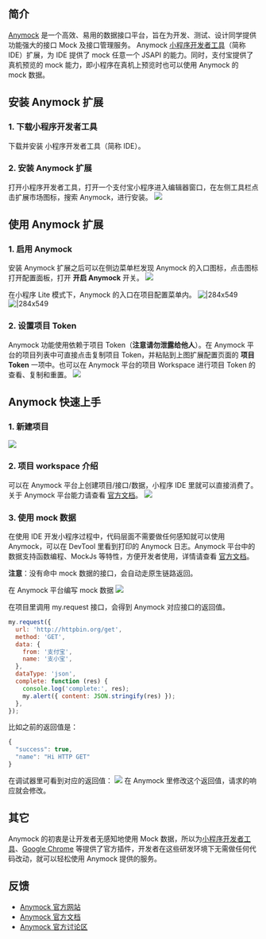 ## 简介

[Anymock](https://anymock.alipay.com/) 是一个高效、易用的数据接口平台，旨在为开发、测试、设计同学提供功能强大的接口 Mock 及接口管理服务。 Anymock [小程序开发者工具](https://opendocs.alipay.com/mini/ide/download)（简称 IDE）扩展，为 IDE 提供了 mock 任意一个 JSAPI 的能力。同时，支付宝提供了真机预览的 mock 能力，即小程序在真机上预览时也可以使用 Anymock 的 mock 数据。

## 安装 Anymock 扩展

### 1. 下载小程序开发者工具

下载并安装 小程序开发者工具（简称 IDE）。

### 2. 安装 Anymock 扩展

打开小程序开发者工具，打开一个支付宝小程序进入编辑器窗口，在左侧工具栏点击扩展市场图标，搜索 Anymock，进行安装。 ![](https://cdn.nlark.com/yuque/0/2022/png/179989/1651026977812-6284aa71-d618-460e-b4d9-a2947d985217.png)

## 使用 Anymock 扩展

### 1. 启用 Anymock

安装 Anymock 扩展之后可以在侧边菜单栏发现 Anymock 的入口图标，点击图标打开配置面板，打开 **开启 Anymock** 开关。 ![](https://cdn.nlark.com/yuque/0/2022/png/179989/1651027114271-5e979e2e-1c86-4d25-94c6-e2243fc4d6b8.png)

在小程序 Lite 模式下，Anymock 的入口在项目配置菜单内。 ![|284x549](https://cdn.nlark.com/yuque/0/2022/png/179989/1651026997092-98c48fea-952e-4631-9ad5-900081bfd1ec.png)![|284x549](https://cdn.nlark.com/yuque/0/2022/png/179989/1651027001262-fc076db3-b20b-47b1-a744-ceb7dd4d0a93.png)

### 2. 设置项目 Token

Anymock 功能使用依赖于项目 Token（**注意请勿泄露给他人**）。在 Anymock 平台的项目列表中可直接点击复制项目 Token，并粘贴到上图扩展配置页面的 **项目 Token** 一项中。也可以在 Anymock 平台的项目 Workspace 进行项目 Token 的查看、复制和重置。 ![](https://cdn.nlark.com/yuque/0/2022/png/179989/1651027007986-5e4f8163-36a7-4978-9688-0c31143f211a.png)

## Anymock 快速上手

### 1. 新建项目

![](https://cdn.nlark.com/yuque/0/2022/gif/179989/1651027012569-74c605a5-21ff-4eca-85b2-f6f40ec60751.gif)

### 2. 项目 workspace 介绍

可以在 Anymock 平台上创建项目/接口/数据，小程序 IDE 里就可以直接消费了。关于 Anymock 平台能力请查看 [官方文档](https://www.yuque.com/anymock/docs)。 ![](https://cdn.nlark.com/yuque/0/2022/gif/179989/1651027018113-46dba4d8-9177-40af-88e7-c40be563fa02.gif)

### 3. 使用 mock 数据

在使用 IDE 开发小程序过程中，代码层面不需要做任何感知就可以使用 Anymock，可以在 DevTool 里看到打印的 Anymock 日志。Anymock 平台中的数据支持函数编程、MockJs 等特性，方便开发者使用，详情请查看 [官方文档](https://www.yuque.com/anymock/docs/mockdata)。

**注意**：没有命中 mock 数据的接口，会自动走原生链路返回。

在 Anymock 平台编写 mock 数据 ![](https://cdn.nlark.com/yuque/0/2022/png/179989/1651027020529-e6f083b6-ca52-4cfc-8d0e-1453465ea0cd.png)

在项目里调用 my.request 接口，会得到 Anymock 对应接口的返回值。

```javascript
my.request({
  url: 'http://httpbin.org/get',
  method: 'GET',
  data: {
    from: '支付宝',
    name: '支小宝',
  },
  dataType: 'json',
  complete: function (res) {
    console.log('complete:', res);
    my.alert({ content: JSON.stringify(res) });
  },
});
```

比如之前的返回值是：

```javascript
{
  "success": true,
  "name": "Hi HTTP GET"
}
```

在调试器里可看到对应的返回值： ![](https://cdn.nlark.com/yuque/0/2022/png/179989/1651027024646-e353ee07-d77c-44d4-a49b-4c361f7d4b3e.png) 在 Anymock 里修改这个返回值，请求的响应就会修改。

## 其它

Anymock 的初衷是让开发者无感知地使用 Mock 数据，所以为[小程序开发者工具](https://www.yuque.com/anymock/docs/ide)、[Google Chrome](https://www.yuque.com/anymock/docs/chrome) 等提供了官方插件，开发者在这些研发环境下无需做任何代码改动，就可以轻松使用 Anymock 提供的服务。

## 反馈

- [Anymock 官方网站](https://anymock.alipay.com/)
- [Anymock 官方文档](https://www.yuque.com/anymock/docs)
- [Anymock 官方讨论区](https://www.yuque.com/anymock/topics)
